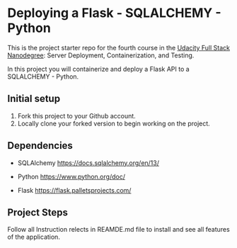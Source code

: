 # Deploying a Flask - SQLALCHEMY - Python

This is the project starter repo for the fourth course in the [Udacity Full Stack Nanodegree](https://www.udacity.com/course/full-stack-web-developer-nanodegree--nd004): Server Deployment, Containerization, and Testing.

In this project you will containerize and deploy a Flask API to a SQLALCHEMY - Python.

## Initial setup
1. Fork this project to your Github account.
2. Locally clone your forked version to begin working on the project.

## Dependencies

- SQLAlchemy
https://docs.sqlalchemy.org/en/13/

- Python
https://www.python.org/doc/

- Flask 
https://flask.palletsprojects.com/
     
## Project Steps

Follow all Instruction relects in REAMDE.md file to install and see all features of the application.
